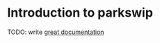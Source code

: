 # Introduction to parkswip

TODO: write [great documentation](http://jacobian.org/writing/what-to-write/)
